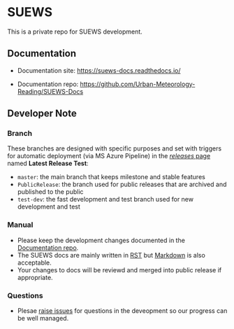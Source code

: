 # SUEWS

This is a private repo for SUEWS development.

## Documentation

* Documentation site: https://suews-docs.readthedocs.io/

* Documentation repo: https://github.com/Urban-Meteorology-Reading/SUEWS-Docs


## Developer Note

### Branch

These branches are designed with specific purposes and set with triggers for automatic deployment (via MS Azure Pipeline) in the [*releases* page](https://github.com/Urban-Meteorology-Reading/SUEWS/releases) named **Latest Release Test**:

* `master`: the main branch that keeps milestone and stable features
* `PublicRelease`: the branch used for public releases that are archived and published to the public
* `test-dev`: the fast development and test branch used for new development and test

### Manual

* Please keep the development changes documented in the [Documentation repo](https://github.com/Urban-Meteorology-Reading/SUEWS-Docs).
* The SUEWS docs are mainly written in [RST](http://www.sphinx-doc.org/en/master/usage/restructuredtext/basics.html) but [Markdown](https://guides.github.com/features/mastering-markdown/) is also acceptable.
* Your changes to docs will be reviewd and merged into public release if appropriate.

### Questions

* Plesae [raise issues](https://github.com/Urban-Meteorology-Reading/SUEWS/issues/new) for questions in the deveopment so our progress can be well managed.
